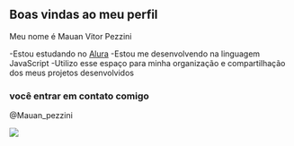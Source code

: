 ## Boas vindas ao meu perfil

Meu nome é Mauan Vitor Pezzini

-Estou estudando no [Alura](https:www.alura.com.br)
-Estou me desenvolvendo na linguagem JavaScript
-Utilizo esse espaço para minha organização e compartilhação dos meus projetos desenvolvidos

### você entrar em contato comigo 

@Mauan_pezzini


![](https://media.tenor.com/C-5O7CkSExIAAAAM/free-fire-max.gif)
